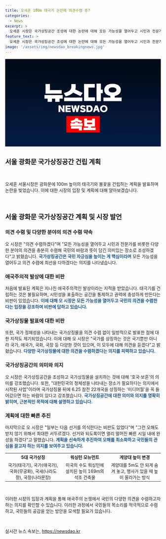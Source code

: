 ```yaml
---
title: 오세훈 100m 태극기 논란에 의견수렴 중?
categories:
  - News
excerpt: >
  오세훈 시장은 국가상징공간 조성에 대한 논란에 대해 모든 가능성을 열어두고 시민과 전문가의 의견을 충분히 수렴하겠다고 밝혔다. 또한, 국가 상징물에 대한 논란에 대해 국가를 상징하는 것으로 국기, 애국가, 국화, 국새, 국장 등 5가지를 고려 중이라고 전했다. 또한, 국가 상징 공간을 조성하고 국가 상징물을 설치하는 과정에서 호국·보훈의 의미를 강조했으며, 8월 한 달간 의견 수렴을 거친 뒤 11월 설계 공모를 추진하여 2025년 5월 착공할 계획이다.
feature_text: >
  오세훈 시장은 국가상징공간 조성에 대한 논란에 대해 모든 가능성을 열어두고 시민과 전문가의 의견을 충분히 수렴하겠다고 밝혔다. 또한, 국가 상징물에 대한 논란에 대해 국가를 상징하는 것으로 국기, 애국가, 국화, 국새, 국장 등 5가지를 고려 중이라고 전했다. 또한, 국가 상징 공간을 조성하고 국가 상징물을 설치하는 과정에서 호국·보훈의 의미를 강조했으며, 8월 한 달간 의견 수렴을 거친 뒤 11월 설계 공모를 추진하여 2025년 5월 착공할 계획이다.
image: '/assets/img/newsdao_breakingnews.jpg'
---
```


<p><img src="/assets/img/newsdao_breakingnews.jpg" alt="implanttips 속보" /></p>

<h2 data-ke-size="size26">서울 광화문 국가상징공간 건립 계획</h2>

<p data-ke-size="size16">&nbsp;</p>

<p>오세훈 서울시장은 광화문에 100m 높이의 태극기와 불꽃을 건립하는 계획을 발표하며 논란을 빚었습니다. 이에 대한 시장의 입장 및 계획에 대해 알아보겠습니다. </p>

<p data-ke-size="size16">&nbsp;</p>

<h2 data-ke-size="size24">서울 광화문 국가상징공간 계획 및 시장 발언</h2>

<h3>의견 수렴 및 다양한 분야의 의견 수렴 약속</h3>

<p>오 시장은 "의견 수렴하겠다"며 "모든 가능성을 열어두고 시민과 전문가를 비롯한 다양한 분야의 의견을 충분히 수렴해 국민의 바람과 뜻이 담긴 의미있는 장소로 조성하겠다"고 밝혔습니다. <b><span style="color: #1a5490;">국가상징공간은 국민 자긍심을 높이는 게 핵심이라며</span></b> 모든 가능성을 열어두고 의견 수렴에 최선을 다하겠다는 의지를 나타냈습니다.</p>

<h3>애국주의적 발상에 대한 비판</h3>

<p>처음에 발표된 계획은 지나친 애국주의적인 발상이라는 지적을 받았습니다. 태극기를 건립하는 것은 불필요하며, 시민성을 표출하는 공간을 통제하고 권력에 충성하게 만든다는 비판이 있었습니다. <b><span style="color: #1a5490;">이에 대해 오 시장은 모든 가능성을 열어두고 국민의 의견을 수렴한다는 입장을 강조하며 비판에 답하고 있습니다.</span></b></p>

<h3>국가상징물 발표에 대한 비판</h3>

<p>또한, 국가 정체성을 나타내는 국가상징물을 의견 수렴 없이 일방적으로 발표한 점에 대한 지적도 제기되었습니다. 이에 대해 오 시장은 "국가를 상징하는 것은 국기뿐만 아니라 국가, 애국가, 국화, 국장 등 다양한 것이 있으며, 이 모두에 대해 의견을 듣겠다"고 밝혔습니다. <b><span style="color: #1a5490;">다양한 국가상징물에 대한 의견을 수렴하겠다는 의지를 피력하고 있습니다.</span></b></p>

<h3>국가상징공간의 의미와 의지</h3>

<p>오 시장은 국가상징공간을 조성하고 국가상징물을 설치하는 것에 대해 '호국·보훈'의 의미를 강조했습니다. 또한, "대한민국의 정체성을 나타내는 장소가 필요하다는 의지에서 시작된 사업"이라며 국가상징물 뒤에 6.25 참전 22개국을 상징하는 '미디어월'을 꼭 들어갔으면 하는 바람이 있다고 강조했습니다. <b><span style="color: #1a5490;">국가상징공간에 대한 의미와 의지를 명확히 밝히며, 근본적인 목적에 대해 설명하고 있습니다.</span></b></p>

<h3>계획에 대한 빠른 추진</h3>

<p>마지막으로 오 시장은 "일부는 다음 선거를 의식한다는 비판도 있었다"며 "그런 오해도 받지 않기 위해서 최대한 서두르겠다. 선거와 되도록이면 멀리 떨어진 빠른 시일 내에 완성을 하겠다"고 말했습니다. <b><span style="color: #1a5490;">계획을 신속하게 추진하여 오해를 최소화하고 국민들의 관심을 끌고자 하는 의지를 보여주고 있습니다.</span></b></p>

<table>
  <tr>
    <td style="text-align: center; height: 17px;"><b>5대 국가상징</b></td>
    <td style="text-align: center; height: 17px;"><b>워싱턴 모뉴먼트</b></td>
    <td style="text-align: center; height: 17px;"><b>게양대 높이 변경</b></td>
  </tr>
  <tr>
    <td style="text-align: center; height: 17px;">국기(태극기), 국가(애국가), 국화(무궁화), 국새(나라도장), 국장(나라문장)</td>
    <td style="text-align: center; height: 17px;">미국의 수도 워싱턴에 설치된 높이 169m의 석조 건축물</td>
    <td style="text-align: center; height: 17px;">게양대를 5m도 안 되게 숨겨 놓고, 행사가 있을 때 높이 올라가는 방식</td>
  </tr>
</table>

<p data-ke-size="size16">&nbsp;</p>

<p>이러한 시장의 입장과 계획을 통해 애국주의 논쟁에서 국민의 다양한 의견을 수렴하고자 하는 의지를 확인할 수 있습니다. 이러한 과정에서 국민들의 목소리를 적극적으로 수렴하고, 국민들의 공감을 얻는 방안을 모색할 필요가 있습니다.</p>

<p data-ke-size="size16">&nbsp;</p>
실시간 뉴스 속보는, <a href="https://newsdao.kr" rel="dofollow">https://newsdao.kr</a>


